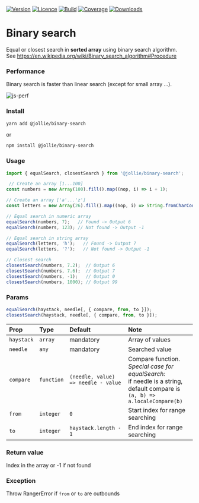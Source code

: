 [![Version](https://img.shields.io/npm/v/@jollie/binary-search)](https://www.npmjs.com/package/@jollie/binary-search)
[![Licence](https://img.shields.io/npm/l/@jollie/binary-search)](https://en.wikipedia.org/wiki/MIT_license)
[![Build](https://img.shields.io/travis/thejellyfish/binary-search)](https://travis-ci.org/github/thejellyfish/binary-search)
[![Coverage](https://img.shields.io/codecov/c/github/thejellyfish/binary-search)](https://codecov.io/gh/thejellyfish/binary-search)
[![Downloads](https://img.shields.io/npm/dt/@jollie/binary-search)](https://www.npmjs.com/package/@jollie/binary-search)


# Binary search

Equal or closest search in **sorted array** using binary search algorithm.    
See https://en.wikipedia.org/wiki/Binary_search_algorithm#Procedure

### Performance

Binary search is faster than linear search (except for small array ...).

![js-perf](https://github.com/thejellyfish/binary-search/raw/master/js-perf.jpg)

### Install

```bash
yarn add @jollie/binary-search
```

or

```bash
npm install @jollie/binary-search
```

### Usage

```javascript
import { equalSearch, closestSearch } from '@jollie/binary-search';

 // Create an array [1...100]
const numbers = new Array(100).fill().map((nop, i) => i + 1);

// Create an array ['a'...'z']
const letters = new Array(26).fill().map((nop, i) => String.fromCharCode(97 + i));

// Equal search in numeric array
equalSearch(numbers, 7);   // Found -> Output 6
equalSearch(numbers, 123); // Not found -> Output -1

// Equal search in string array
equalSearch(letters, 'h');   // Found -> Output 7
equalSearch(letters, '?');   // Not found -> Output -1

// Closest search
closestSearch(numbers, 7.2);  // Output 6
closestSearch(numbers, 7.6);  // Output 7
closestSearch(numbers, -1);   // Output 0
closestSearch(numbers, 1000); // Output 99
```

### Params

```javascript
equalSearch(haystack, needle[, { compare, from, to }]);
closestSearch(haystack, needle[, { compare, from, to }]);
```


| Prop      | Type       | Default                             | Note |
|:-----------|:------------|:-------------------------------------|:------|
| `haystack` | `array`  | mandatory                                 | Array of values 
| `needle` | `any`  | mandatory                                 | Searched value
| `compare` | `function` | `(needle, value) => needle - value` | Compare function. <br /><em>Special case for equalSearch:</em><br />if needle is a string, default compare is<br />`(a, b) => a.localeCompare(b)`
| `from`    | `integer`  | `0`                                 | Start index for range searching
| `to`      | `integer`  | `haystack.length - 1`               | End index for range searching


### Return value

Index in the array or -1 if not found

### Exception

Throw RangerError if `from` or `to` are outbounds
